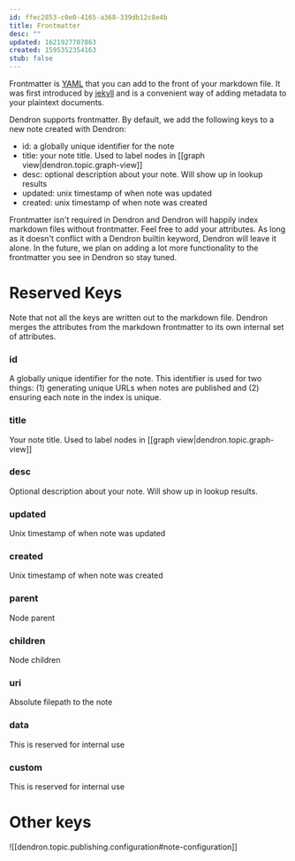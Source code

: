 ```yaml
---
id: ffec2853-c0e0-4165-a368-339db12c8e4b
title: Frontmatter
desc: ""
updated: 1621927707863
created: 1595352354163
stub: false
---
```


Frontmatter is [YAML](https://yaml.org/) that you can add to the front of your markdown file. It was first introduced by [jekyll](https://jekyllrb.com/docs/front-matter/) and is a convenient way of adding metadata to your plaintext documents.

Dendron supports frontmatter. By default, we add the following keys to a new note created with Dendron:

-   id: a globally unique identifier for the note
-   title: your note title. Used to label nodes in [[graph view|dendron.topic.graph-view]]
-   desc: optional description about your note. Will show up in lookup results
-   updated: unix timestamp of when note was updated
-   created: unix timestamp of when note was created

Frontmatter isn't required in Dendron and Dendron will happily index markdown files without frontmatter. Feel free to add your attributes. As long as it doesn't conflict with a Dendron builtin keyword, Dendron will leave it alone. In the future, we plan on adding a lot more functionality to the frontmatter you see in Dendron so stay tuned.

# Reserved Keys

Note that not all the keys are written out to the markdown file. Dendron merges the attributes from the markdown frontmatter to its own internal set of attributes.

### id

A globally unique identifier for the note. This identifier is used for two things: (1) generating unique URLs when notes are published and (2) ensuring each note in the index is unique.

### title

Your note title. Used to label nodes in [[graph view|dendron.topic.graph-view]]

### desc

Optional description about your note. Will show up in lookup results.

### updated

Unix timestamp of when note was updated

### created

Unix timestamp of when note was created

### parent

Node parent

### children

Node children

### uri

Absolute filepath to the note

### data

This is reserved for internal use

### custom

This is reserved for internal use

# Other keys

![[dendron.topic.publishing.configuration#note-configuration]]
